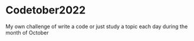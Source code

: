 # Codetober2022
My own challenge of write a code or just study a topic each day during the month of October
